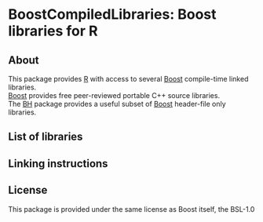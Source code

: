 # BoostCompiledLibraries: Boost libraries for R 

## About

This package provides [R](http://www.r-project.org) with access to several
[Boost](http://www.boost.org/) compile-time linked libraries.  
[Boost](http://www.boost.org/)
provides free peer-reviewed portable C++ source libraries.  
The [BH](http://dirk.eddelbuettel.com/code/bh.html) package provides a useful subset of 
[Boost](http://www.boost.org/) header-file only libraries.  

## List of libraries 

## Linking instructions

## License

This package is provided under the same license as Boost itself, the BSL-1.0